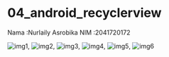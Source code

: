 # 04_android_recyclerview
Nama :Nurlaily Asrobika
NIM :2041720172

![img1](image/1.jpeg),
![img2](image/2.jpeg),
![img3](image/3.jpeg),
![img4](image/4.jpeg),
![img5](image/5.jpeg),
![img6](image/6.jpeg)